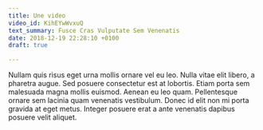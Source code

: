 ```yaml
---
title: Une video
video_id: KihEYwWvxuQ
text_summary: Fusce Cras Vulputate Sem Venenatis
date: 2018-12-19 22:28:10 +0100
draft: true

---
```

Nullam quis risus eget urna mollis ornare vel eu leo. Nulla vitae elit libero, a pharetra augue. Sed posuere consectetur est at lobortis. Etiam porta sem malesuada magna mollis euismod. Aenean eu leo quam. Pellentesque ornare sem lacinia quam venenatis vestibulum. Donec id elit non mi porta gravida at eget metus. Integer posuere erat a ante venenatis dapibus posuere velit aliquet.
